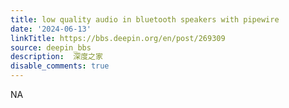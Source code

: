 ```yaml
---
title: low quality audio in bluetooth speakers with pipewire
date: '2024-06-13'
linkTitle: https://bbs.deepin.org/en/post/269309
source: deepin_bbs
description:  深度之家 
disable_comments: true
---
```

NA
